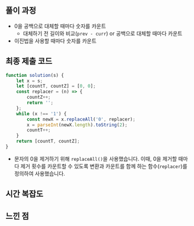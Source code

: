 ## 풀이 과정

-   0을 공백으로 대체할 때마다 숫자를 카운트
    -   대체하기 전 길이와 비교(`prev - curr`) or 공백으로 대체할 때마다 카운트
-   이진법을 사용할 때마다 숫자를 카운트

## 최종 제출 코드

```js
function solution(s) {
    let x = s;
    let [countT, countZ] = [0, 0];
    const replacer = (n) => {
        countZ++;
        return '';
    };
    while (x !== '1') {
        const newX = x.replaceAll('0', replacer);
        x = parseInt(newX.length).toString(2);
        countT++;
    }
    return [countT, countZ];
}
```

-   문자의 0을 제거하기 위해 `replaceAll()`을 사용했습니다. 이때, 0을 제거할 때마다 제거 횟수를 카운트할 수 있도록 변환과 카운트를 함께 하는 함수(`replacer`)를 정의하여 사용했습니다.

## 시간 복잡도

## 느낀 점
